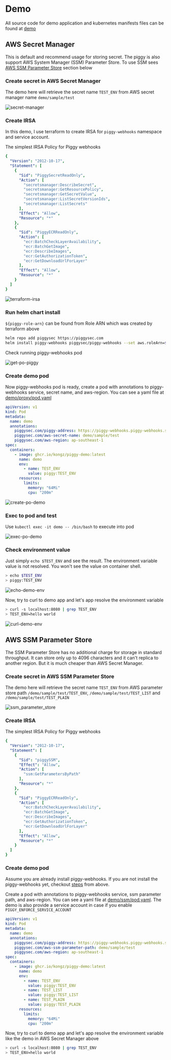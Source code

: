 # Demo

All source code for demo application and kubernetes manifests files can be found at [demo](https://github.com/KongZ/piggy/tree/main/demo)

## AWS Secret Manager
This is default and recommend usage for storing secret.
The piggy is also support AWS System Manager (SSM) Parameter Store. To use SSM sees [AWS SSM Parameter Store](#aws-ssm-parameter-store) section below
### Create secret in AWS Secret Manager

The demo here will retrieve the secret name `TEST_ENV` from AWS secret manager name `demo/sample/test`

![secret-manager](https://raw.githubusercontent.com/KongZ/piggy/main/docs/images/secret-manager.png "secret-manager")

### Create IRSA

In this demo, I use terraform to create IRSA for `piggy-webhooks` namespace and service account.

The simplest IRSA Policy for Piggy webhooks

```yaml
{
  "Version": "2012-10-17",
  "Statement": [
    {
      "Sid": "PiggySecretReadOnly",
      "Action": [
        "secretsmanager:DescribeSecret",
        "secretsmanager:GetResourcePolicy",
        "secretsmanager:GetSecretValue",
        "secretsmanager:ListSecretVersionIds",
        "secretsmanager:ListSecrets"
      ],
      "Effect": "Allow",
      "Resource": "*"
    },
    {
      "Sid": "PiggyECRReadOnly",
      "Action": [
        "ecr:BatchCheckLayerAvailability",
        "ecr:BatchGetImage",
        "ecr:DescribeImages",
        "ecr:GetAuthorizationToken",
        "ecr:GetDownloadUrlForLayer"
      ],
      "Effect": "Allow",
      "Resource": "*"
    }
  ]
}
```

![terraform-irsa](https://raw.githubusercontent.com/KongZ/piggy/main/docs/images/terraform-irsa.png "terraform-irsa")

### Run helm chart install

`${piggy-role-arn}` can be found from Role ARN which was created by terraform above

```bash
helm repo add piggysec https://piggysec.com
helm install piggy-webhooks piggysec/piggy-webhooks --set aws.roleArn=${piggy-role-arn}
```

Check running piggy-webhooks pod

![get-po-piggy](https://raw.githubusercontent.com/KongZ/piggy/main/docs/images/get-po-piggy.png "get-po-piggy")

### Create demo pod

Now piggy-webhooks pod is ready, create a pod with annotations to piggy-webhooks service, secret name, and aws-region.
You can see a yaml file at [demo/proxy/pod.yaml](https://github.com/KongZ/piggy/tree/main/demo/proxy/pod.yaml)

```yaml
apiVersion: v1
kind: Pod
metadata:
  name: demo
  annotations:
    piggysec.com/piggy-address: https://piggy-webhooks.piggy-webhooks.svc.cluster.local
    piggysec.com/aws-secret-name: demo/sample/test
    piggysec.com/aws-region: ap-southeast-1
spec:
  containers:
    - image: ghcr.io/kongz/piggy-demo:latest
      name: demo
      env:
        - name: TEST_ENV
          value: piggy:TEST_ENV
      resources:
        limits:
          memory: "64Mi"
          cpu: "200m"
```

![create-po-demo](https://raw.githubusercontent.com/KongZ/piggy/main/docs/images/create-po-demo.png "create-po-demo")

### Exec to pod and test

Use `kubectl exec -it demo -- /bin/bash` to execute into pod

![exec-po-demo](https://raw.githubusercontent.com/KongZ/piggy/main/docs/images/exec-po-demo.png "exec-po-demo")

### Check environment value

Just simply `echo $TEST_ENV` and see the result. The environment variable value is not resolved. You won't see the value on container shell.

```bash
> echo $TEST_ENV
> piggy:TEST_ENV
```

![echo-demo-env](https://raw.githubusercontent.com/KongZ/piggy/main/docs/images/echo-demo-env.png "echo-demo-env")

Now, try to curl to demo app and let's app resolve the environment variable

```bash
> curl -s localhost:8080 | grep TEST_ENV
> TEST_ENV=hello world
```

![curl-demo-env](https://raw.githubusercontent.com/KongZ/piggy/main/docs/images/curl-demo-env.png "curl-demo-env")

## AWS SSM Parameter Store
The SSM Parameter Store has no additional charge for storage in standard throughput. It can store only up to 4096 characters and it can't replica to another region. But it is much cheaper than AWS Secret Manager.

### Create secret in AWS SSM Parameter Store

The demo here will retrieve the secret name `TEST_ENV` from AWS parameter store path `/demo/sample/test/TEST_ENV`, `/demo/sample/test/TEST_LIST` and `/demo/sample/test/TEST_PLAIN`

![ssm_parameter_store](https://raw.githubusercontent.com/KongZ/piggy/main/docs/images/ssm_parameter_store.png "ssm_parameter_store")

### Create IRSA

The simplest IRSA Policy for Piggy webhooks

```yaml
{
  "Version": "2012-10-17",
  "Statement": [
    {
      "Sid": "piggySSM",
      "Effect": "Allow",
      "Action": [
        "ssm:GetParametersByPath"
      ],
      "Resource": "*"
    },
    {
      "Sid": "PiggyECRReadOnly",
      "Action": [
        "ecr:BatchCheckLayerAvailability",
        "ecr:BatchGetImage",
        "ecr:DescribeImages",
        "ecr:GetAuthorizationToken",
        "ecr:GetDownloadUrlForLayer"
      ],
      "Effect": "Allow",
      "Resource": "*"
    }
  ]
}
```

### Create demo pod

Assume you are already install piggy-webhooks. If you are not install the piggy-webhooks yet, checkout [steps](#run-helm-chart-install) from above.

Create a pod with annotations to piggy-webhooks service, ssm parameter path, and aws-region.
You can see a yaml file at [demo/ssm/pod.yaml](https://github.com/KongZ/piggy/tree/main/demo/ssm/pod.yaml). The demo is also provide a service account in case if you enable `PIGGY_ENFORCE_SERVICE_ACCOUNT`


```yaml
apiVersion: v1
kind: Pod
metadata:
  name: demo
  annotations:
    piggysec.com/piggy-address: https://piggy-webhooks.piggy-webhooks.svc.cluster.local
    piggysec.com/aws-ssm-parameter-path: demo/sample/test
    piggysec.com/aws-region: ap-southeast-1
spec:
  containers:
    - image: ghcr.io/kongz/piggy-demo:latest
      name: demo
      env:
        - name: TEST_ENV
          value: piggy:TEST_ENV
        - name: TEST_LIST
          value: piggy:TEST_LIST
        - name: TEST_PLAIN
          value: piggy:TEST_PLAIN
      resources:
        limits:
          memory: "64Mi"
          cpu: "200m"
```

Now, try to curl to demo app and let's app resolve the environment variable like the demo in AWS Secret Manager above

```bash
> curl -s localhost:8080 | grep TEST_ENV
> TEST_ENV=hello world
```